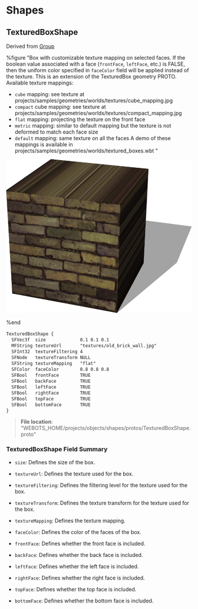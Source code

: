 # Shapes

## TexturedBoxShape

Derived from [Group](../reference/group.md)

%figure "Box with customizable texture mapping on selected faces.
If the boolean value associated with a face (`frontFace`, `leftFace`, etc.) is FALSE, then the uniform color specified in `faceColor` field will be applied instead of the texture.
This is an extension of the TexturedBox geometry PROTO.
Available texture mappings:
- `cube` mapping: see texture at projects/samples/geometries/worlds/textures/cube\_mapping.jpg
- `compact` cube mapping: see texture at projects/samples/geometries/worlds/textures/compact\_mapping.jpg
- `flat` mapping: projecting the texture on the front face
- `metric` mapping: similar to default mapping but the texture is not deformed to match each face size
- `default` mapping: same texture on all the faces
A demo of these mappings is available in projects/samples/geometries/worlds/textured\_boxes.wbt
"

![TexturedBoxShape](images/objects/shapes/TexturedBoxShape/model.png)

%end

```
TexturedBoxShape {
  SFVec3f  size             0.1 0.1 0.1                    
  MFString textureUrl       "textures/old_brick_wall.jpg"  
  SFInt32  textureFiltering 4                              
  SFNode   textureTransform NULL                           
  SFString textureMapping   "flat"                         
  SFColor  faceColor        0.8 0.8 0.8                    
  SFBool   frontFace        TRUE                           
  SFBool   backFace         TRUE                           
  SFBool   leftFace         TRUE                           
  SFBool   rightFace        TRUE                           
  SFBool   topFace          TRUE                           
  SFBool   bottomFace       TRUE                           
}
```

> **File location**: "WEBOTS\_HOME/projects/objects/shapes/protos/TexturedBoxShape.proto"

### TexturedBoxShape Field Summary

- `size`: Defines the size of the box.

- `textureUrl`: Defines the texture used for the box.

- `textureFiltering`: Defines the filtering level for the texture used for the box.

- `textureTransform`: Defines the texture transform for the texture used for the box.

- `textureMapping`: Defines the texture mapping.

- `faceColor`: Defines the color of the faces of the box.

- `frontFace`: Defines whether the front face is included.

- `backFace`: Defines whether the back face is included.

- `leftFace`: Defines whether the left face is included.

- `rightFace`: Defines whether the right face is included.

- `topFace`: Defines whether the top face is included.

- `bottomFace`: Defines whether the bottom face is included.

